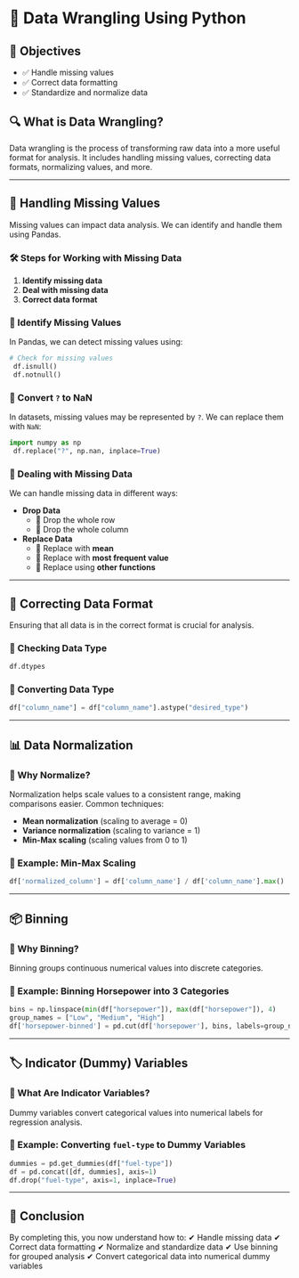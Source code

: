 # 🚀 Data Wrangling Using Python

## 🎯 Objectives

- ✅ Handle missing values
- ✅ Correct data formatting
- ✅ Standardize and normalize data

## 🔍 What is Data Wrangling?
Data wrangling is the process of transforming raw data into a more useful format for analysis. It includes handling missing values, correcting data formats, normalizing values, and more.

---

## 🔎 Handling Missing Values
Missing values can impact data analysis. We can identify and handle them using Pandas.

### 🛠 Steps for Working with Missing Data
1. **Identify missing data**
2. **Deal with missing data**
3. **Correct data format**

### 🔹 Identify Missing Values
In Pandas, we can detect missing values using:
```python
# Check for missing values
 df.isnull()
 df.notnull()
```

### 🔹 Convert `?` to NaN
In datasets, missing values may be represented by `?`. We can replace them with `NaN`:
```python
import numpy as np
 df.replace("?", np.nan, inplace=True)
```

### 🔹 Dealing with Missing Data
We can handle missing data in different ways:
- **Drop Data**
  - 🔻 Drop the whole row
  - 🔻 Drop the whole column
- **Replace Data**
  - 🔄 Replace with **mean**
  - 🔄 Replace with **most frequent value**
  - 🔄 Replace using **other functions**

---

## 📏 Correcting Data Format
Ensuring that all data is in the correct format is crucial for analysis.

### 🔹 Checking Data Type
```python
df.dtypes
```

### 🔹 Converting Data Type
```python
df["column_name"] = df["column_name"].astype("desired_type")
```

---

## 📊 Data Normalization
### 🤔 Why Normalize?
Normalization helps scale values to a consistent range, making comparisons easier. Common techniques:
- **Mean normalization** (scaling to average = 0)
- **Variance normalization** (scaling to variance = 1)
- **Min-Max scaling** (scaling values from 0 to 1)

### 🔹 Example: Min-Max Scaling
```python
df['normalized_column'] = df['column_name'] / df['column_name'].max()
```

---

## 📦 Binning
### 🤔 Why Binning?
Binning groups continuous numerical values into discrete categories.

### 🔹 Example: Binning Horsepower into 3 Categories
```python
bins = np.linspace(min(df["horsepower"]), max(df["horsepower"]), 4)
group_names = ["Low", "Medium", "High"]
df['horsepower-binned'] = pd.cut(df['horsepower'], bins, labels=group_names, include_lowest=True)
```

---

## 🏷️ Indicator (Dummy) Variables
### 🤔 What Are Indicator Variables?
Dummy variables convert categorical values into numerical labels for regression analysis.

### 🔹 Example: Converting `fuel-type` to Dummy Variables
```python
dummies = pd.get_dummies(df["fuel-type"])
df = pd.concat([df, dummies], axis=1)
df.drop("fuel-type", axis=1, inplace=True)
```

---

## 🎉 Conclusion
By completing this, you now understand how to:
✔ Handle missing data
✔ Correct data formatting
✔ Normalize and standardize data
✔ Use binning for grouped analysis
✔ Convert categorical data into numerical dummy variables


